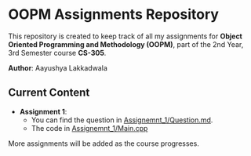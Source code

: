 # OOPM Assignments Repository

This repository is created to keep track of all my assignments for **Object Oriented Programming and Methodology (OOPM)**, part of the 2nd Year, 3rd Semester course **CS-305**.

**Author**: Aayushya Lakkadwala

## Current Content

- **Assignment 1**:  
  - You can find the question in [Assignemnt_1/Question.md](Assignment_1%2FQuestion.md).
  - The code in [Assignemnt_1/Main.cpp](Assignment_1%2Fmain.cpp)

More assignments will be added as the course progresses.
